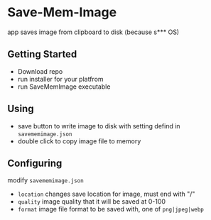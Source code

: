 # Save-Mem-Image
app saves image from clipboard to disk (because s*** OS)

## Getting Started

- Download repo
- run installer for your platfrom
- run SaveMemImage executable

## Using

- save button to write image to disk with setting defind in `savememimage.json`
- double click to copy image file to memory

## Configuring

modify `savememimage.json`

- `location` changes save location for image, must end with "/"
- `quality` image quality that it will be saved at 0-100
- `format` image file format to be saved with, one of `png|jpeg|webp`

